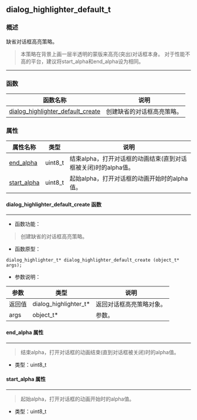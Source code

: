## dialog\_highlighter\_default\_t
### 概述
缺省对话框高亮策略。>本策略在背景上画一层半透明的蒙版来高亮(突出)对话框本身。>对于性能不高的平台，建议将start\_alpha和end\_alpha设为相同。
----------------------------------
### 函数
<p id="dialog_highlighter_default_t_methods">

| 函数名称 | 说明 | 
| -------- | ------------ | 
| <a href="#dialog_highlighter_default_t_dialog_highlighter_default_create">dialog\_highlighter\_default\_create</a> | 创建缺省的对话框高亮策略。 |
### 属性
<p id="dialog_highlighter_default_t_properties">

| 属性名称 | 类型 | 说明 | 
| -------- | ----- | ------------ | 
| <a href="#dialog_highlighter_default_t_end_alpha">end\_alpha</a> | uint8\_t | 结束alpha，打开对话框的动画结束(直到对话框被关闭)时的alpha值。 |
| <a href="#dialog_highlighter_default_t_start_alpha">start\_alpha</a> | uint8\_t | 起始alpha，打开对话框的动画开始时的alpha值。 |
#### dialog\_highlighter\_default\_create 函数
-----------------------

* 函数功能：

> <p id="dialog_highlighter_default_t_dialog_highlighter_default_create">创建缺省的对话框高亮策略。

* 函数原型：

```
dialog_highlighter_t* dialog_highlighter_default_create (object_t* args);
```

* 参数说明：

| 参数 | 类型 | 说明 |
| -------- | ----- | --------- |
| 返回值 | dialog\_highlighter\_t* | 返回对话框高亮策略对象。 |
| args | object\_t* | 参数。 |
#### end\_alpha 属性
-----------------------
> <p id="dialog_highlighter_default_t_end_alpha">结束alpha，打开对话框的动画结束(直到对话框被关闭)时的alpha值。

* 类型：uint8\_t

#### start\_alpha 属性
-----------------------
> <p id="dialog_highlighter_default_t_start_alpha">起始alpha，打开对话框的动画开始时的alpha值。

* 类型：uint8\_t

